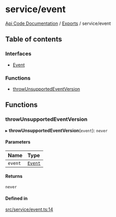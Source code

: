 # service/event
[Api Code Documentation](../README.md) / [Exports](../modules.md) / service/event

## Table of contents

### Interfaces

- [Event](../interfaces/service_event.Event.md)

### Functions

- [throwUnsupportedEventVersion](service_event.md#throwunsupportedeventversion)

## Functions

### throwUnsupportedEventVersion

▸ **throwUnsupportedEventVersion**(`event`): `never`

#### Parameters

| Name | Type |
| :------ | :------ |
| `event` | [`Event`](../interfaces/service_event.Event.md) |

#### Returns

`never`

#### Defined in

[src/service/event.ts:14](https://github.com/openkfw/TruBudget/blob/92640998/api/src/service/event.ts#L14)

